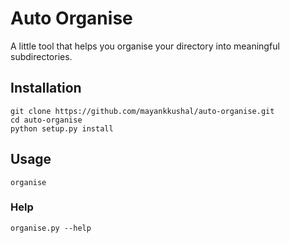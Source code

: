 # Auto Organise

 A little tool that helps you organise your directory into meaningful subdirectories.


## Installation

```
git clone https://github.com/mayankkushal/auto-organise.git
cd auto-organise
python setup.py install
```

## Usage

`organise`

### Help
`organise.py --help`
